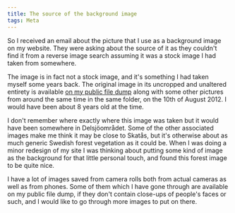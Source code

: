 ```yaml
---
title: The source of the background image
tags: Meta
---
```


So I received an email about the picture that I use as a background image on my website. They were asking about the source of it as they couldn't find it from a reverse image search assuming it was a stock image I had taken from somewhere.

<!--more-->

The image is in fact not a stock image, and it's something I had taken myself some years back. The original image in its uncropped and unaltered entirety is available [on my public file dump](https://files.voxelmanip.se/photos/vegetation/DSC_0006.JPG) along with some other pictures from around the same time in the same folder, on the 10th of August 2012. I would have been about 8 years old at the time.

I don't remember where exactly where this image was taken but it would have been somewhere in Delsjöområdet. Some of the other associated images make me think it may be close to Skatås, but it's otherwise about as much generic Swedish forest vegetation as it could be. When I was doing a minor redesign of my site I was thinking about putting some kind of image as the background for that little personal touch, and found this forest image to be quite nice.

I have a lot of images saved from camera rolls both from actual cameras as well as from phones. Some of them which I have gone through are available on my public file dump, if they don't contain close-ups of people's faces or such, and I would like to go through more images to put on there.

